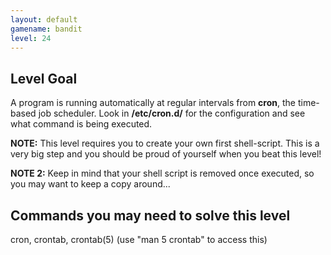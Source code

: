```yaml
---
layout: default
gamename: bandit
level: 24
---
```

Level Goal
----------
A program is running automatically at regular intervals from
**cron**, the time-based job scheduler. Look in **/etc/cron.d/** for
the configuration and see what command is being executed.

 **NOTE:** This level requires you to create your own first
shell-script. This is a very big step and you should be proud of
yourself when you beat this level!

 **NOTE 2:** Keep in mind that your shell script is removed once
executed, so you may want to keep a copy around...

Commands you may need to solve this level
-----------------------------------------
cron, crontab, crontab(5) (use "man 5 crontab" to access this)

